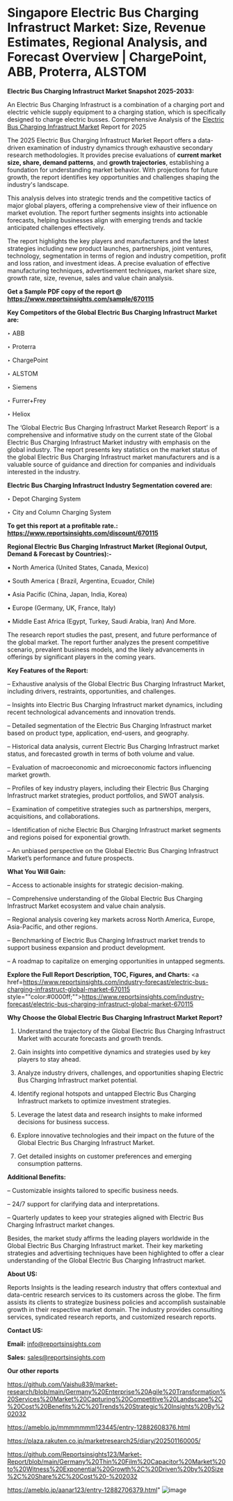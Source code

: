 # Singapore Electric Bus Charging Infrastruct Market: Size, Revenue Estimates, Regional Analysis, and Forecast Overview | ChargePoint, ABB, Proterra, ALSTOM

<strong>Electric Bus Charging Infrastruct Market Snapshot 2025-2033:</strong>

An Electric Bus Charging Infrastruct is a combination of a charging port and electric vehicle supply equipment to a charging station, which is specifically designed to charge electric busses. Comprehensive Analysis of the <a href=https://www.reportsinsights.com/sample/670115>Electric Bus Charging Infrastruct Market</a> Report for 2025

The 2025 Electric Bus Charging Infrastruct Market Report offers a data-driven examination of industry dynamics through exhaustive secondary research methodologies. It provides precise evaluations of <strong>current market size, share, demand patterns</strong>, and <strong>growth trajectories</strong>, establishing a foundation for understanding market behavior. With projections for future growth, the report identifies key opportunities and challenges shaping the industry's landscape.

This analysis delves into strategic trends and the competitive tactics of major global players, offering a comprehensive view of their influence on market evolution. The report further segments insights into actionable forecasts, helping businesses align with emerging trends and tackle anticipated challenges effectively.

The report highlights the key players and manufacturers and the latest strategies including new product launches, partnerships, joint ventures, technology, segmentation in terms of region and industry competition, profit and loss ration, and investment ideas. A precise evaluation of effective manufacturing techniques, advertisement techniques, market share size, growth rate, size, revenue, sales and value chain analysis.

<strong>Get a Sample PDF copy of the report @ <a href=https://www.reportsinsights.com/sample/670115 style=color:#0000ff;>https://www.reportsinsights.com/sample/670115</a></strong>

<strong>Key Competitors of the Global Electric Bus Charging Infrastruct Market are:</strong>

‣ ABB

‣ Proterra

‣ ChargePoint

‣ ALSTOM

‣ Siemens

‣ Furrer+Frey

‣ Heliox

The ‘Global Electric Bus Charging Infrastruct Market Research Report’ is a comprehensive and informative study on the current state of the Global Electric Bus Charging Infrastruct Market industry with emphasis on the global industry. The report presents key statistics on the market status of the global Electric Bus Charging Infrastruct market manufacturers and is a valuable source of guidance and direction for companies and individuals interested in the industry.

<strong>Electric Bus Charging Infrastruct Industry Segmentation covered are:</strong>

‣ Depot Charging System

‣ City and Column Charging System

<strong>To get this report at a profitable rate.: <a href=https://www.reportsinsights.com/discount/670115 style=color:#0000ff;>https://www.reportsinsights.com/discount/670115</a></strong>

<strong>Regional Electric Bus Charging Infrastruct Market (Regional Output, Demand &amp; Forecast by Countries):-</strong>

• North America (United States, Canada, Mexico)

• South America ( Brazil, Argentina, Ecuador, Chile)

• Asia Pacific (China, Japan, India, Korea)

• Europe (Germany, UK, France, Italy)

• Middle East Africa (Egypt, Turkey, Saudi Arabia, Iran) And More.

The research report studies the past, present, and future performance of the global market. The report further analyzes the present competitive scenario, prevalent business models, and the likely advancements in offerings by significant players in the coming years.

<strong>Key Features of the Report:</strong>

– Exhaustive analysis of the Global Electric Bus Charging Infrastruct Market, including drivers, restraints, opportunities, and challenges.

– Insights into Electric Bus Charging Infrastruct market dynamics, including recent technological advancements and innovation trends.

– Detailed segmentation of the Electric Bus Charging Infrastruct market based on product type, application, end-users, and geography.

– Historical data analysis, current Electric Bus Charging Infrastruct market status, and forecasted growth in terms of both volume and value.

– Evaluation of macroeconomic and microeconomic factors influencing market growth.

– Profiles of key industry players, including their Electric Bus Charging Infrastruct market strategies, product portfolios, and SWOT analysis.

– Examination of competitive strategies such as partnerships, mergers, acquisitions, and collaborations.

– Identification of niche Electric Bus Charging Infrastruct market segments and regions poised for exponential growth.

– An unbiased perspective on the Global Electric Bus Charging Infrastruct Market’s performance and future prospects.

<strong>What You Will Gain:</strong>

– Access to actionable insights for strategic decision-making.

– Comprehensive understanding of the Global Electric Bus Charging Infrastruct Market ecosystem and value chain analysis.

– Regional analysis covering key markets across North America, Europe, Asia-Pacific, and other regions.

– Benchmarking of Electric Bus Charging Infrastruct market trends to support business expansion and product development.

– A roadmap to capitalize on emerging opportunities in untapped segments.

<strong>Explore the Full Report Description, TOC, Figures, and Charts:</strong>
<a href=https://www.reportsinsights.com/industry-forecast/electric-bus-charging-infrastruct-global-market-670115 style=""color:#0000ff;"">https://www.reportsinsights.com/industry-forecast/electric-bus-charging-infrastruct-global-market-670115</a>

<strong>Why Choose the Global Electric Bus Charging Infrastruct Market Report?</strong>

1. Understand the trajectory of the Global Electric Bus Charging Infrastruct Market with accurate forecasts and growth trends.

2. Gain insights into competitive dynamics and strategies used by key players to stay ahead.

3. Analyze industry drivers, challenges, and opportunities shaping Electric Bus Charging Infrastruct market potential.

4. Identify regional hotspots and untapped Electric Bus Charging Infrastruct markets to optimize investment strategies.

5. Leverage the latest data and research insights to make informed decisions for business success.

6. Explore innovative technologies and their impact on the future of the Global Electric Bus Charging Infrastruct Market.

7. Get detailed insights on customer preferences and emerging consumption patterns.

<strong>Additional Benefits:</strong>

– Customizable insights tailored to specific business needs.

– 24/7 support for clarifying data and interpretations.

– Quarterly updates to keep your strategies aligned with Electric Bus Charging Infrastruct market changes.

Besides, the market study affirms the leading players worldwide in the Global Electric Bus Charging Infrastruct market. Their key marketing strategies and advertising techniques have been highlighted to offer a clear understanding of the Global Electric Bus Charging Infrastruct market.

<strong><strong>About US</strong>:</strong>

Reports Insights is the leading research industry that offers contextual and data-centric research services to its customers across the globe. The firm assists its clients to strategize business policies and accomplish sustainable growth in their respective market domain. The industry provides consulting services, syndicated research reports, and customized research reports.

<strong>Contact US:</strong>

<p class=><b>Email:</b> <a href=mailto:info@reportsinsights.com>info@reportsinsights.com</a></p>
<p class=><b>Sales:</b> <a href=mailto:sales@reportsinsights.com>sales@reportsinsights.com</a></p>

<strong>Our other reports</strong>

<a href=https://github.com/Vaishu839/market-research/blob/main/Germany%20Enterprise%20Agile%20Transformation%20Services%20Market%20Capturing%20Competitive%20Landscape%2C%20Cost%20Benefits%2C%20Trends%20Strategic%20Insights%20By%202032>https://github.com/Vaishu839/market-research/blob/main/Germany%20Enterprise%20Agile%20Transformation%20Services%20Market%20Capturing%20Competitive%20Landscape%2C%20Cost%20Benefits%2C%20Trends%20Strategic%20Insights%20By%202032</a>

<a href=https://ameblo.jp/mmmmmmm123445/entry-12882608376.html>https://ameblo.jp/mmmmmmm123445/entry-12882608376.html</a>

<a href=https://plaza.rakuten.co.jp/marketresearch25/diary/202501160005/>https://plaza.rakuten.co.jp/marketresearch25/diary/202501160005/</a>

<a href=https://github.com/Reportsinsights123/Market-Report/blob/main/Germany%20Thin%20Film%20Capacitor%20Market%20to%20Witness%20Exponential%20Growth%2C%20Driven%20by%20Size%2C%20Share%2C%20Cost%20-%202032>https://github.com/Reportsinsights123/Market-Report/blob/main/Germany%20Thin%20Film%20Capacitor%20Market%20to%20Witness%20Exponential%20Growth%2C%20Driven%20by%20Size%2C%20Share%2C%20Cost%20-%202032</a>

<a href=https://ameblo.jp/aanar123/entry-12882706379.html>https://ameblo.jp/aanar123/entry-12882706379.html</a>"
![image](https://github.com/user-attachments/assets/6b9b7f40-5402-499e-be59-9c75d03d4462)
